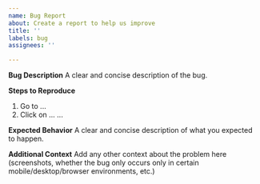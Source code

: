 ```yaml
---
name: Bug Report
about: Create a report to help us improve
title: ''
labels: bug
assignees: ''

---
```


<!-- 
DO NOT CREATE A TOKEN LISTING REQUEST IN THIS REPOSITORY.
YOUR ISSUE WILL BE DELETED. 
SEE https://github.com/Uniswap/default-token-list#adding-a-token

IF YOU NEED SUPPORT, JOIN THE DISCORD: https://discord.com/invite/EwFs3Pp
-->

**Bug Description**
A clear and concise description of the bug.

**Steps to Reproduce**
1. Go to ...
2. Click on ...
...

**Expected Behavior**
A clear and concise description of what you expected to happen.

**Additional Context**
Add any other context about the problem here (screenshots, whether the bug only occurs only in certain mobile/desktop/browser environments, etc.)

